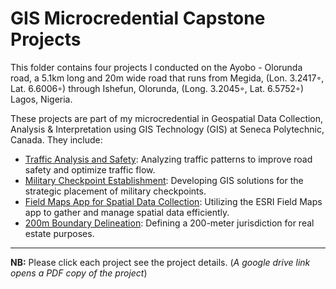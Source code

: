 # GIS Microcredential Capstone Projects
This folder contains four projects I conducted on the Ayobo - Olorunda road, a 5.1km long and 20m wide road that
runs from Megida, (Lon. 3.2417◦, Lat. 6.6006◦) through Ishefun, Olorunda, (Long. 3.2045◦, Lat. 6.5752◦) Lagos, Nigeria. 

These projects are part of my microcredential in Geospatial Data Collection, Analysis & Interpretation using GIS Technology (GIS) 
at Seneca Polytechnic, Canada. They include:
- [Traffic Analysis and Safety](https://drive.google.com/file/d/1-LFS324v1APkLt7mgybzn6i0YaM3ZvI9/view?usp=drive_link): Analyzing traffic patterns to improve road safety and optimize traffic flow.
- [Military Checkpoint Establishment](https://drive.google.com/file/d/1RTem5bdt5AWOhkDCwZXbOuGIlpn6BWOd/view?usp=drive_link): Developing GIS solutions for the strategic placement of military checkpoints.
- [Field Maps App for Spatial Data Collection](https://drive.google.com/file/d/1ZHNpqS4IoPLO0mEBtyCZPubhGNZ9jCwR/view?usp=drive_link): Utilizing the ESRI Field Maps app to gather and manage spatial data efficiently.
- [200m Boundary Delineation](https://drive.google.com/file/d/1EK24vgjmQXcwOm9iOd3pRIJ8ZcDDoQ_b/view?usp=drive_link): Defining a 200-meter jurisdiction for real estate purposes.

---
**NB:** Please click each project see the project details. (_A google drive link opens a PDF copy of the project_)
